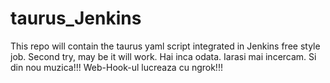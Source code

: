 # taurus_Jenkins
This repo will contain the taurus yaml script integrated in Jenkins free style job.
Second try, may be it will work.
Hai inca odata.
Iarasi mai incercam.
Si din nou muzica!!!
Web-Hook-ul lucreaza cu ngrok!!!
